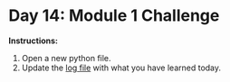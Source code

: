 # Day 14: Module 1 Challenge
**Instructions:** 
1. Open a new python file.
2. Update the [log file](../../log.md) with what you have learned today.
